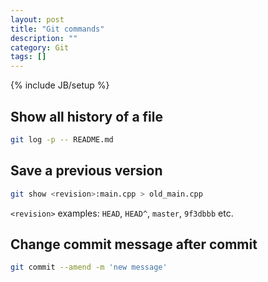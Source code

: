 ```yaml
---
layout: post
title: "Git commands"
description: ""
category: Git
tags: []
---
```

{% include JB/setup %}

## Show all history of a file

```bash
git log -p -- README.md
```

## Save a previous version

```bash
git show <revision>:main.cpp > old_main.cpp
```

`<revision>` examples: `HEAD`, `HEAD^`, `master`, `9f3dbbb` etc.

## Change commit message after commit

```bash
git commit --amend -m 'new message'
```
